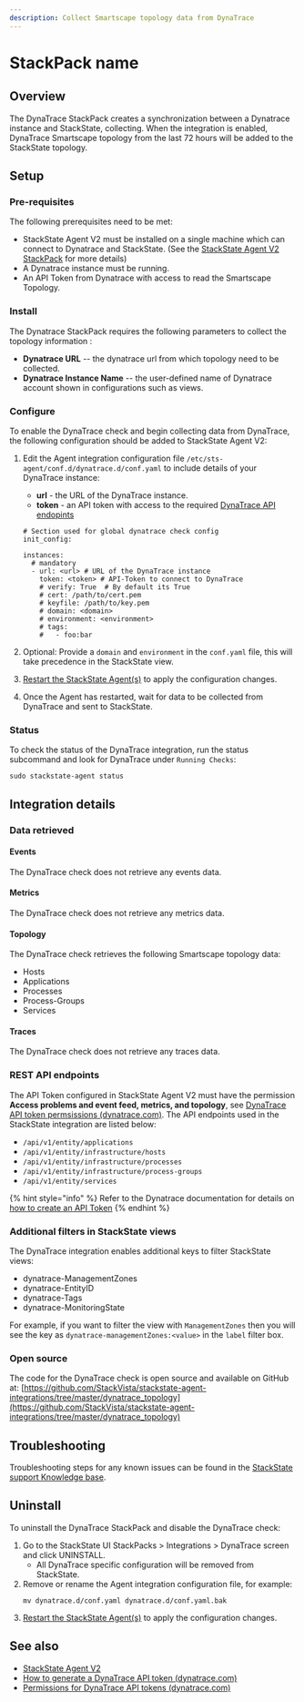 ```yaml
---
description: Collect Smartscape topology data from DynaTrace
---
```


# StackPack name

## Overview

The DynaTrace StackPack creates a synchronization between a Dynatrace instance and StackState, collecting. When the integration is enabled, DynaTrace Smartscape topology from the last 72 hours will be added to the StackState topology. 

## Setup

### Pre-requisites

The following prerequisites need to be met:

* StackState Agent V2 must be installed on a single machine which can connect to Dynatrace and StackState. (See the [StackState Agent V2 StackPack](/#/stackpacks/stackstate-agent-v2/) for more details)
* A Dynatrace instance must be running.
* An API Token from Dynatrace with access to read the Smartscape Topology.

### Install

The Dynatrace StackPack requires the following parameters to collect the topology information :

* **Dynatrace URL** -- the dynatrace url from which topology need to be collected. 
* **Dynatrace Instance Name** -- the user-defined name of Dynatrace account shown in configurations such as views. 

### Configure

To enable the DynaTrace check and begin collecting data from DynaTrace, the following configuration should be added to StackState Agent V2:

1. Edit the Agent integration configuration file `/etc/sts-agent/conf.d/dynatrace.d/conf.yaml` to include details of your DynaTrace instance:
    - **url** - the URL of the DynaTrace instance.
    - **token** - an API token with access to the required [DynaTrace API endopints](#rest-api-endpoints)

    ```
    # Section used for global dynatrace check config
    init_config:
    
    instances:
      # mandatory
      - url: <url> # URL of the DynaTrace instance
        token: <token> # API-Token to connect to DynaTrace
        # verify: True  # By default its True
        # cert: /path/to/cert.pem
        # keyfile: /path/to/key.pem
        # domain: <domain>
        # environment: <environment>
        # tags:
        #   - foo:bar
    
    ```
2. Optional: Provide a `domain` and `environment` in the `conf.yaml` file, this will take precedence in the StackState view.
3. [Restart the StackState Agent\(s\)](/stackpacks/integrations/agent.md#start-stop-restart-the-stackstate-agent) to apply the configuration changes.
4. Once the Agent has restarted, wait for data to be collected from DynaTrace and sent to StackState.

### Status

To check the status of the DynaTrace integration, run the status subcommand and look for DynaTrace under `Running Checks`:

```
sudo stackstate-agent status
```

## Integration details

### Data retrieved

#### Events

The DynaTrace check does not retrieve any events data.

#### Metrics

The DynaTrace check does not retrieve any metrics data.

#### Topology

The DynaTrace check retrieves the following Smartscape topology data:

- Hosts
- Applications
- Processes
- Process-Groups
- Services

#### Traces

The DynaTrace check does not retrieve any traces data.

### REST API endpoints

The API Token configured in StackState Agent V2 must have the permission **Access problems and event feed, metrics, and topology**, see [DynaTrace API token permsissions (dynatrace.com)](https://www.dynatrace.com/support/help/dynatrace-api/basics/dynatrace-api-authentication/#token-permissions). The API endpoints used in the StackState integration are listed below:

* `/api/v1/entity/applications`
* `/api/v1/entity/infrastructure/hosts`
* `/api/v1/entity/infrastructure/processes`
* `/api/v1/entity/infrastructure/process-groups`
* `/api/v1/entity/services`

{% hint style="info" %}
Refer to the Dynatrace documentation for details on [how to create an API Token](https://www.dynatrace.com/support/help/shortlink/api-authentication#generate-a-token)
{% endhint %}

### Additional filters in StackState views

The DynaTrace integration enables additional keys to filter StackState views:

* dynatrace-ManagementZones
* dynatrace-EntityID
* dynatrace-Tags
* dynatrace-MonitoringState

For example, if you want to filter the view with `ManagementZones` then you will see the key as `dynatrace-managementZones:<value>` in the `label` filter box.

### Open source

The code for the DynaTrace check is open source and available on GitHub at:
[https://github.com/StackVista/stackstate-agent-integrations/tree/master/dynatrace_topology](https://github.com/StackVista/stackstate-agent-integrations/tree/master/dynatrace_topology)

## Troubleshooting

Troubleshooting steps for any known issues can be found in the [StackState support Knowledge base](https://support.stackstate.com/hc/en-us/search?category=360002777619&filter_by=knowledge_base&query=DynaTrace).

## Uninstall

To uninstall the DynaTrace StackPack and disable the DynaTrace check:

1. Go to the StackState UI StackPacks > Integrations > DynaTrace screen and click UNINSTALL.
    - All DynaTrace specific configuration will be removed from StackState.
2. Remove or rename the Agent integration configuration file, for example:
    ```
    mv dynatrace.d/conf.yaml dynatrace.d/conf.yaml.bak
    ```
3. [Restart the StackState Agent\(s\)](/stackpacks/integrations/agent.md#start-stop-restart-the-stackstate-agent) to apply the configuration changes.

## See also

- [StackState Agent V2](/stackpacks/integrations/agent.md)
- [How to generate a DynaTrace API token (dynatrace.com)](https://www.dynatrace.com/support/help/shortlink/api-authentication#generate-a-token)
- [Permissions for DynaTrace API tokens (dynatrace.com)](https://www.dynatrace.com/support/help/shortlink/api-authentication#token-permissions)